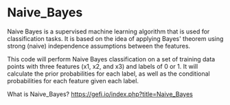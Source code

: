 # Naive_Bayes

Naive Bayes is a supervised machine learning algorithm that is used for classification tasks. It is based on the idea of applying Bayes' theorem using strong (naive) independence assumptions between the features.

This code will perform Naive Bayes classification on a set of training data points with three features (x1, x2, and x3) and labels of 0 or 1. It will calculate the prior probabilities for each label, as well as the conditional probabilities for each feature given each label.

What is Naive_Bayes? https://gefi.io/index.php?title=Naive_Bayes
